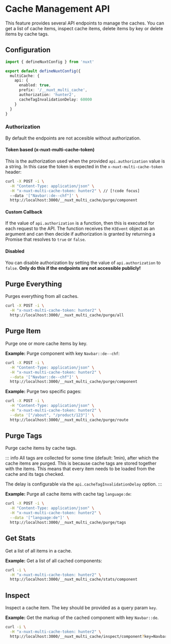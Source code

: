# Cache Management API

This feature provides several API endpoints to manage the caches. You can get a
list of cache items, inspect cache items, delete items by key or delete items
by cache tags.

## Configuration

```typescript
import { defineNuxtConfig } from 'nuxt'

export default defineNuxtConfig({
  multiCache: {
    api: {
      enabled: true,
      prefix: '/__nuxt_multi_cache',
      authorization: 'hunter2',
      cacheTagInvalidationDelay: 60000
    }
  }
}
```

### Authorization

By default the endpoints are not accesible without authorization.

#### Token based (x-nuxt-multi-cache-token)

This is the authorization used when the provided `api.authorization` value is a
string. In this case the token is expected in the `x-nuxt-multi-cache-token`
header:

```bash
curl -X POST -i \
  -H "Content-Type: application/json" \
  -H "x-nuxt-multi-cache-token: hunter2" \ // [!code focus]
  --data '["Navbar::de--chf"]' \
  http://localhost:3000/__nuxt_multi_cache/purge/component
```

#### Custom Callback

If the value of `api.authorization` is a function, then this is executed for
each request to the API. The function receives the `H3Event` object as an
argument and can then decide if authorization is granted by returning a Promise
that resolves to `true` or `false`.

#### Disabled

You can disable authorization by setting the value of `api.authorization` to
`false`. **Only do this if the endpoints are not accessible publicly!**


## Purge Everything

Purges everything from all caches.

```bash
curl -X POST -i \
  -H "x-nuxt-multi-cache-token: hunter2" \
  http://localhost:3000/__nuxt_multi_cache/purge/all
```

## Purge Item

Purge one or more cache items by key.

**Example:** Purge component with key `Navbar::de--chf`:

```bash
curl -X POST -i \
  -H "Content-Type: application/json" \
  -H "x-nuxt-multi-cache-token: hunter2" \
  --data '["Navbar::de--chf"]' \
  http://localhost:3000/__nuxt_multi_cache/purge/component
```

**Example:** Purge two specific pages:

```bash
curl -X POST -i \
  -H "Content-Type: application/json" \
  -H "x-nuxt-multi-cache-token: hunter2" \
  --data '["/about", "/product/123"]' \
  http://localhost:3000/__nuxt_multi_cache/purge/route
```

## Purge Tags

Purge cache items by cache tags.

::: info
All tags are collected for some time (default: 1min), after which
the cache items are purged. This is because cache tags are stored together with
the items. This means that every item needs to be loaded from the cache and its
tags checked.

The delay is configurable via the `api.cacheTagInvalidationDelay` option.
:::

**Example:** Purge all cache items with cache tag `language:de`:

```bash
curl -X POST -i \
  -H "Content-Type: application/json" \
  -H "x-nuxt-multi-cache-token: hunter2" \
  --data '["language:de"]' \
  http://localhost:3000/__nuxt_multi_cache/purge/tags
```

## Get Stats

Get a list of all items in a cache.

**Example:** Get a list of all cached components:

```bash
curl -i \
  -H "x-nuxt-multi-cache-token: hunter2" \
  http://localhost:3000/__nuxt_multi_cache/stats/component
```

## Inspect

Inspect a cache item. The key should be provided as a query param `key`.

**Example:** Get the markup of the cached component with key `Navbar::de`.

```bash
curl -i \
  -H "x-nuxt-multi-cache-token: hunter2" \
  http://localhost:3000/__nuxt_multi_cache/inspect/component?key=Navbar::de
```

